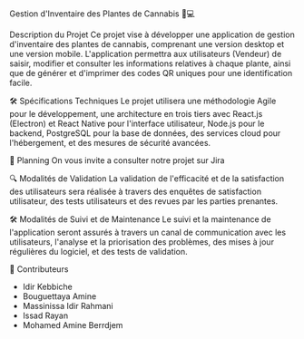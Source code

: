 Gestion d'Inventaire des Plantes de Cannabis 🌿💻


Description du Projet
Ce projet vise à développer une application de gestion d'inventaire des plantes de cannabis, comprenant une version desktop et une version mobile. L'application permettra aux utilisateurs (Vendeur) de saisir, modifier et consulter les informations relatives à chaque plante, ainsi que de générer et d'imprimer des codes QR uniques pour une identification facile.

🛠️ Spécifications Techniques
Le projet utilisera une méthodologie Agile pour le développement, une architecture en trois tiers avec React.js (Electron) et React Native pour l'interface utilisateur, Node.js pour le backend, PostgreSQL pour la base de données, des services cloud pour l'hébergement, et des mesures de sécurité avancées.

📅 Planning
On vous invite a consulter notre projet sur Jira

🔍 Modalités de Validation
La validation de l'efficacité et de la satisfaction des utilisateurs sera réalisée à travers des enquêtes de satisfaction utilisateur, des tests utilisateurs et des revues par les parties prenantes.

🛠️ Modalités de Suivi et de Maintenance
Le suivi et la maintenance de l'application seront assurés à travers un canal de communication avec les utilisateurs, l'analyse et la priorisation des problèmes, des mises à jour régulières du logiciel, et des tests de validation.

🚀 Contributeurs
- Idir Kebbiche
- Bouguettaya Amine
- Massinissa Idir Rahmani
- Issad Rayan
- Mohamed Amine Berrdjem
